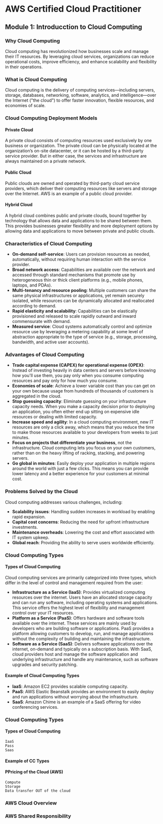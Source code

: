# AWS Certified Cloud Practitioner

## Module 1: Introducction to Cloud Computing

### Why Cloud Computing

Cloud computing has revolutionized how businesses scale and manage their IT resources. By leveraging cloud services, organizations can reduce operational costs, improve efficiency, and enhance scalability and flexibility in their operations.

### What is Cloud Computing

Cloud computing is the delivery of computing services—including servers, storage, databases, networking, software, analytics, and intelligence—over the Internet ("the cloud") to offer faster innovation, flexible resources, and economies of scale.

### Cloud Computing Deployment Models

#### Private Cloud
A private cloud consists of computing resources used exclusively by one business or organization. The private cloud can be physically located at the organization’s on-site datacenter, or it can be hosted by a third-party service provider. But in either case, the services and infrastructure are always maintained on a private network.

#### Public Cloud
Public clouds are owned and operated by third-party cloud service providers, which deliver their computing resources like servers and storage over the Internet. AWS is an example of a public cloud provider.

#### Hybrid Cloud
A hybrid cloud combines public and private clouds, bound together by technology that allows data and applications to be shared between them. This provides businesses greater flexibility and more deployment options by allowing data and applications to move between private and public clouds.

### Characteristics of Cloud Computing

- **On-demand self-service**: Users can provision resources as needed, automatically, without requiring human interaction with the service provider.
- **Broad network access**: Capabilities are available over the network and accessed through standard mechanisms that promote use by heterogeneous thin or thick client platforms (e.g., mobile phones, laptops, and PDAs).
- **Multi-tenancy and resource pooling**: Multiple customers can share the same physical infrastructures or applications, yet remain securely isolated, while resources can be dynamically allocated and reallocated according to demand.
- **Rapid elasticity and scalability**: Capabilities can be elastically provisioned and released to scale rapidly outward and inward commensurate with demand.
- **Measured service**: Cloud systems automatically control and optimize resource use by leveraging a metering capability at some level of abstraction appropriate to the type of service (e.g., storage, processing, bandwidth, and active user accounts).

### Advantages of Cloud Computing

- **Trade capital expense (CAPEX) for operational expense (OPEX)**: Instead of investing heavily in data centers and servers before knowing how you'll use them, you pay only when you consume computing resources and pay only for how much you consume.
- **Economies of scale**: Achieve a lower variable cost than you can get on your own because usage from hundreds of thousands of customers is aggregated in the cloud.
- **Stop guessing capacity**: Eliminate guessing on your infrastructure capacity needs. When you make a capacity decision prior to deploying an application, you often either end up sitting on expensive idle resources or dealing with limited capacity.
- **Increase speed and agility**: In a cloud computing environment, new IT resources are only a click away, which means that you reduce the time to make those resources available to your developers from weeks to just minutes.
- **Focus on projects that differentiate your business**, not the infrastructure. Cloud computing lets you focus on your own customers, rather than on the heavy lifting of racking, stacking, and powering servers.
- **Go global in minutes**: Easily deploy your application in multiple regions around the world with just a few clicks. This means you can provide lower latency and a better experience for your customers at minimal cost.

### Problems Solved by the Cloud

Cloud computing addresses various challenges, including:

- **Scalability issues**: Handling sudden increases in workload by enabling rapid expansion.
- **Capital cost concerns**: Reducing the need for upfront infrastructure investments.
- **Maintenance overheads**: Lowering the cost and effort associated with IT system upkeep.
- **Global reach**: Providing the ability to serve users worldwide efficiently.

### Cloud Computing Types

#### Types of Cloud Computing

Cloud computing services are primarily categorized into three types, which differ in the level of control and management required from the user:

- **Infrastructure as a Service (IaaS)**: Provides virtualized computing resources over the internet. Users have an allocated storage capacity and can run any software, including operating systems and applications. This service offers the highest level of flexibility and management control over your IT resources.
- **Platform as a Service (PaaS)**: Offers hardware and software tools available over the internet. These services are mainly used by developers who are building software or applications. PaaS provides a platform allowing customers to develop, run, and manage applications without the complexity of building and maintaining the infrastructure.
- **Software as a Service (SaaS)**: Delivers software applications over the internet, on-demand and typically on a subscription basis. With SaaS, cloud providers host and manage the software application and underlying infrastructure and handle any maintenance, such as software upgrades and security patching.

#### Example of Cloud Computing Types

- **IaaS**: Amazon EC2 provides scalable computing capacity.
- **PaaS**: AWS Elastic Beanstalk provides an environment to easily deploy and run applications without worrying about the infrastructure.
- **SaaS**: Amazon Chime is an example of a SaaS offering for video conferencing services.

















### Cloud Computing Types
#### Types of Cloud Computing
    IaaS
    Pass
    Saas
#### Example of CC Types
#### PPricing of the Cloud (AWS)
    Compute
    Storage
    Data transfer OUT of the cloud
### AWS Cloud Overview
### AWS Shared Responsibility
